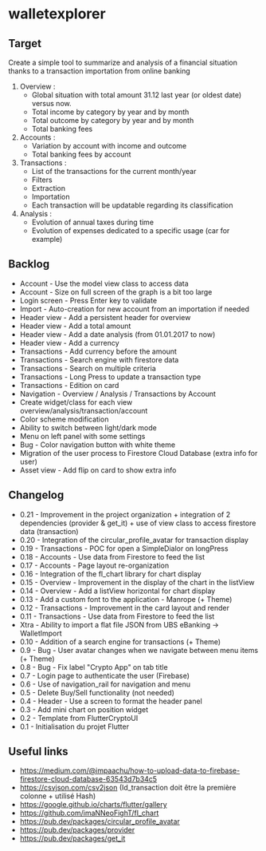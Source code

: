 # walletexplorer

## Target
Create a simple tool to summarize and analysis of a financial situation thanks to a transaction importation from online banking
1. Overview : 
    * Global situation with total amount 31.12 last year (or oldest date) versus now.
    * Total income by category by year and by month
    * Total outcome by category by year and by month
    * Total banking fees
2. Accounts :
    * Variation by account with income and outcome
    * Total banking fees by account
3. Transactions :
    * List of the transactions for the current month/year
    * Filters
    * Extraction
    * Importation
    * Each transaction will be updatable regarding its classification
4. Analysis :
    * Evolution of annual taxes during time
    * Evolution of expenses dedicated to a specific usage (car for example)

## Backlog
* Account - Use the model view class to access data
* Account - Size on full screen of the graph is a bit too large
* Login screen - Press Enter key to validate
* Import - Auto-creation for new account from an importation if needed
* Header view - Add a persistent header for overview
* Header view - Add a total amount
* Header view - Add a date analysis (from 01.01.2017 to now)
* Header view - Add a currency
* Transactions - Add currency before the amount
* Transactions - Search engine with firestore data
* Transactions - Search on multiple criteria
* Transactions - Long Press to update a transaction type
* Transactions - Edition on card
* Navigation - Overview / Analysis / Transactions by Account
* Create widget/class for each view overview/analysis/transaction/account 
* Color scheme modification
* Ability to switch between light/dark mode
* Menu on left panel with some settings
* Bug - Color navigation button with white theme
* Migration of the user process to Firestore Cloud Database (extra info for user)
* Asset view - Add flip on card to show extra info

## Changelog
* 0.21 - Improvement in the project organization + integration of 2 dependencies (provider & get_it) + use of view class to access firestore data (transaction)
* 0.20 - Integration of the circular_profile_avatar for transaction display
* 0.19 - Transactions - POC for open a SimpleDialor on longPress
* 0.18 - Accounts - Use data from Firestore to feed the list
* 0.17 - Accounts - Page layout re-organization
* 0.16 - Integration of the fl_chart library for chart display
* 0.15 - Overview - Improvement in the display of the chart in the listView
* 0.14 - Overview - Add a listView horizontal for chart display
* 0.13 - Add a custom font to the application - Manrope (+ Theme)
* 0.12 - Transactions - Improvement in the card layout and render
* 0.11 - Transactions - Use data from Firestore to feed the list
* Xtra - Ability to import a flat file JSON from UBS eBanking -> WalletImport
* 0.10 - Addition of a search engine for transactions (+ Theme)
* 0.9 - Bug - User avatar changes when we navigate between menu items (+ Theme)
* 0.8 - Bug - Fix label "Crypto App" on tab title
* 0.7 - Login page to authenticate the user (Firebase)
* 0.6 - Use of navigation_rail for navigation and menu
* 0.5 - Delete Buy/Sell functionality (not needed)
* 0.4 - Header - Use a screen to format the header panel
* 0.3 - Add mini chart on position widget
* 0.2 - Template from FlutterCryptoUI
* 0.1 - Initialisation du projet Flutter

## Useful links
* https://medium.com/@impaachu/how-to-upload-data-to-firebase-firestore-cloud-database-63543d7b34c5
* https://csvjson.com/csv2json (Id_transaction doit être la première colonne + utilisé Hash)
* https://google.github.io/charts/flutter/gallery
* https://github.com/imaNNeoFighT/fl_chart
* https://pub.dev/packages/circular_profile_avatar
* https://pub.dev/packages/provider
* https://pub.dev/packages/get_it

